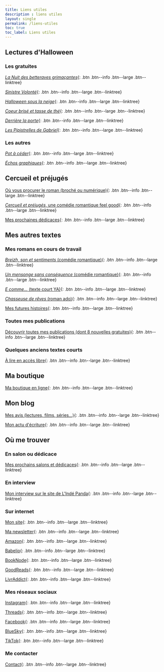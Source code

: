 ```yaml
---
title: Liens utiles
description : liens utiles
layout: single
permalink: /liens-utiles
toc: true
toc_label: Liens utiles
---
```


## Lectures d'Halloween

### Les gratuites

[*La Nuit des betteraves grimaçantes*](/publications/la-nuit-des-betteraves-grimacantes){: .btn .btn--info .btn--large .btn--linktree}

[*Sinistre Volonté*](/publications/sinistre-volonte/){: .btn .btn--info .btn--large .btn--linktree}

[*Halloween sous la neige*](/assets/textes/Halloween_sous_la_neige.pdf){: .btn .btn--info .btn--large .btn--linktree}

[*Coeur brisé et tasse de thé*](/assets/textes/Coeur_brise_et_tasse_de_the.pdf){: .btn .btn--info .btn--large .btn--linktree}

[*Derrière la porte*](/assets/textes/Derriere_la_porte.pdf){: .btn .btn--info .btn--large .btn--linktree}

[*Les Pipistrelles de Gabriel*](/publications/les-pipistrelles-de-gabriel/){: .btn .btn--info .btn--large .btn--linktree}

### Les autres

[*Pot à céder*](https://catherinephanvan.sumupstore.com/article/sorcellerie-vegetale){: .btn .btn--info .btn--large .btn--linktree}

[*Échos graphiques*](/publications/echos-graphiques/){: .btn .btn--info .btn--large .btn--linktree}


## Cercueil et préjugés

[Où vous procurer le roman (broché ou numérique)](/publications/cercueil-et-prejuges/#o%C3%B9-vous-le-procurer){: .btn .btn--info .btn--large .btn--linktree}

[*Cercueil et préjugés*, une comédie romantique feel good](/publications/cercueil-et-prejuges){: .btn .btn--info .btn--large .btn--linktree}

[Mes prochaines dédicaces](/agenda#prochaines-dédicaces){: .btn .btn--info .btn--large .btn--linktree}


## Mes autres textes

### Mes romans en cours de travail

[*Breizh, son et sentiments* (comédie romantique)](/publications/projets-en-cours/#breizh-son-et-sentiments){: .btn .btn--info .btn--large .btn--linktree}

[*Un mensonge sans conséquence* (comédie romantique)](/publications/projets-en-cours/#un-mensonge-sans-conséquence){: .btn .btn--info .btn--large .btn--linktree}

[*E comme&hellip;* (texte court YA)](/publications/projets-en-cours/#e-comme){: .btn .btn--info .btn--large .btn--linktree}

[*Chasseuse de rêves* (roman ado)](/publications/projets-en-cours/#chasseuse-de-rêves){: .btn .btn--info .btn--large .btn--linktree}

[Mes futures histoires](/publications/projets-en-cours){: .btn .btn--info .btn--large .btn--linktree}

### Toutes mes publications

[Découvrir toutes mes publications (dont 8 nouvelles gratuites)](/publications){: .btn .btn--info .btn--large .btn--linktree}

### Quelques anciens textes courts

[À lire en accès libre](/echantillons){: .btn .btn--info .btn--large .btn--linktree}


## Ma boutique

[Ma boutique en ligne](https://catherinephanvan.sumupstore.com/){: .btn .btn--info .btn--large .btn--linktree}


## Mon blog

[Mes avis (lectures, films, séries&hellip;)](/blog/categories#chronique){: .btn .btn--info .btn--large .btn--linktree}

[Mon actu d'écriture](/blog/tags#écriture){: .btn .btn--info .btn--large .btn--linktree}


## Où me trouver

### En salon ou dédicace

[Mes prochains salons et dédicaces](/agenda){: .btn .btn--info .btn--large .btn--linktree}

### En interview

<a href="https://lindepanda.fr/interview-catherine-phan-van/" target="_blank">Mon interview sur le site de L'Indé Panda</a>{: .btn .btn--info .btn--large .btn--linktree}

### Sur internet

[Mon site](/){: .btn .btn--info .btn--large .btn--linktree}

[Ma newsletter](/newsletter#abonnez-vous){: .btn .btn--info .btn--large .btn--linktree}

<a href="https://www.amazon.fr/stores/author/B09LZ7H52W" target="_blank">Amazon</a>{: .btn .btn--info .btn--large .btn--linktree}

<a href="https://www.babelio.com/auteur/Catherine-Phan-Van/586698" target="_blank">Babelio</a>{: .btn .btn--info .btn--large .btn--linktree}

<a href="https://booknode.com/auteur/catherine-phan-van" target="_blank">BookNode</a>{: .btn .btn--info .btn--large .btn--linktree}

<a href="https://www.goodreads.com/author/show/21595869.Catherine_Phan_Van" target="_blank">GoodReads</a>{: .btn .btn--info .btn--large .btn--linktree}

<a href="https://www.livraddict.com/biblio/auteur/catherine-phan-van.html" target="_blank">LivrAddict</a>{: .btn .btn--info .btn--large .btn--linktree}

### Mes réseaux sociaux

<a href="https://www.instagram.com/cathphanvan/" target="_blank">Instagram</a>{: .btn .btn--info .btn--large .btn--linktree}

<a href="https://www.threads.net/@cathphanvan" target="_blank">Threads</a>{: .btn .btn--info .btn--large .btn--linktree}

<a href="https://www.facebook.com/CathPhanvan" target="_blank">Facebook</a>{: .btn .btn--info .btn--large .btn--linktree}

<a href="https://bsky.app/profile/cathphanvan.bsky.social" target="_blank">BlueSky</a>{: .btn .btn--info .btn--large .btn--linktree}

<a href="https://www.tiktok.com/@cathphanvan" target="_blank">TikTok</a>{: .btn .btn--info .btn--large .btn--linktree}

### Me contacter

[Contact](/contact){: .btn .btn--info .btn--large .btn--linktree}

